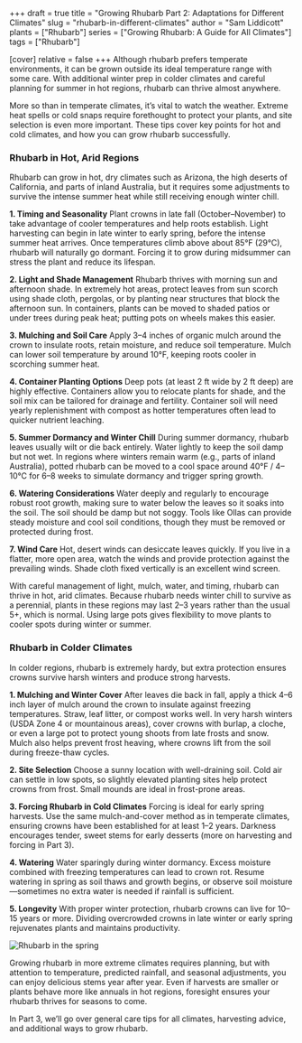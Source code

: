 +++
draft = true
title = "Growing Rhubarb Part 2: Adaptations for Different Climates"
slug = "rhubarb-in-different-climates"
author = "Sam Liddicott"
plants = ["Rhubarb"]
series = ["Growing Rhubarb: A Guide for All Climates"]
tags = ["Rhubarb"]

[cover]
relative = false
+++
Although rhubarb prefers temperate environments, it can be grown outside its ideal temperature range with some care. With additional winter prep in colder climates and careful planning for summer in hot regions, rhubarb can thrive almost anywhere.

More so than in temperate climates, it’s vital to watch the weather. Extreme heat spells or cold snaps require forethought to protect your plants, and site selection is even more important. These tips cover key points for hot and cold climates, and how you can grow rhubarb successfully.

### Rhubarb in Hot, Arid Regions

Rhubarb can grow in hot, dry climates such as Arizona, the high deserts of California, and parts of inland Australia, but it requires some adjustments to survive the intense summer heat while still receiving enough winter chill.

**1. Timing and Seasonality**
Plant crowns in late fall (October–November) to take advantage of cooler temperatures and help roots establish. Light harvesting can begin in late winter to early spring, before the intense summer heat arrives. Once temperatures climb above about 85°F (29°C), rhubarb will naturally go dormant. Forcing it to grow during midsummer can stress the plant and reduce its lifespan.

**2. Light and Shade Management**
Rhubarb thrives with morning sun and afternoon shade. In extremely hot areas, protect leaves from sun scorch using shade cloth, pergolas, or by planting near structures that block the afternoon sun. In containers, plants can be moved to shaded patios or under trees during peak heat; putting pots on wheels makes this easier.

**3. Mulching and Soil Care**
Apply 3–4 inches of organic mulch around the crown to insulate roots, retain moisture, and reduce soil temperature. Mulch can lower soil temperature by around 10°F, keeping roots cooler in scorching summer heat.

**4. Container Planting Options**
Deep pots (at least 2 ft wide by 2 ft deep) are highly effective. Containers allow you to relocate plants for shade, and the soil mix can be tailored for drainage and fertility. Container soil will need yearly replenishment with compost as hotter temperatures often lead to quicker nutrient leaching.

**5. Summer Dormancy and Winter Chill**
During summer dormancy, rhubarb leaves usually wilt or die back entirely. Water lightly to keep the soil damp but not wet. In regions where winters remain warm (e.g., parts of inland Australia), potted rhubarb can be moved to a cool space around 40°F / 4–10°C for 6–8 weeks to simulate dormancy and trigger spring growth.

**6. Watering Considerations**
Water deeply and regularly to encourage robust root growth, making sure to water below the leaves so it soaks into the soil. The soil should be damp but not soggy. Tools like Ollas can provide steady moisture and cool soil conditions, though they must be removed or protected during frost.

**7. Wind Care**
Hot, desert winds can desiccate leaves quickly. If you live in a flatter, more open area, watch the winds and provide protection against the prevailing winds. Shade cloth fixed vertically is an excellent wind screen.

With careful management of light, mulch, water, and timing, rhubarb can thrive in hot, arid climates. Because rhubarb needs winter chill to survive as a perennial, plants in these regions may last 2–3 years rather than the usual 5+, which is normal. Using large pots gives flexibility to move plants to cooler spots during winter or summer.

### Rhubarb in Colder Climates

In colder regions, rhubarb is extremely hardy, but extra protection ensures crowns survive harsh winters and produce strong harvests.

**1. Mulching and Winter Cover**
After leaves die back in fall, apply a thick 4–6 inch layer of mulch around the crown to insulate against freezing temperatures. Straw, leaf litter, or compost works well. In very harsh winters (USDA Zone 4 or mountainous areas), cover crowns with burlap, a cloche, or even a large pot to protect young shoots from late frosts and snow. Mulch also helps prevent frost heaving, where crowns lift from the soil during freeze-thaw cycles.

**2. Site Selection**
Choose a sunny location with well-draining soil. Cold air can settle in low spots, so slightly elevated planting sites help protect crowns from frost. Small mounds are ideal in frost-prone areas.

**3. Forcing Rhubarb in Cold Climates**
Forcing is ideal for early spring harvests. Use the same mulch-and-cover method as in temperate climates, ensuring crowns have been established for at least 1–2 years. Darkness encourages tender, sweet stems for early desserts (more on harvesting and forcing in Part 3).

**4. Watering**
Water sparingly during winter dormancy. Excess moisture combined with freezing temperatures can lead to crown rot. Resume watering in spring as soil thaws and growth begins, or observe soil moisture—sometimes no extra water is needed if rainfall is sufficient.

**5. Longevity**
With proper winter protection, rhubarb crowns can live for 10–15 years or more. Dividing overcrowded crowns in late winter or early spring rejuvenates plants and maintains productivity.

![Rhubarb in the spring](https://4w1qaaek5t.ucarecd.net/02e94c3c-f3a0-4374-a1d9-42215991be82/bud-young-rhubarb-large-green-leaves-spring-seasonal-growing-plants-gardening-concept.jpg)

Growing rhubarb in more extreme climates requires planning, but with attention to temperature, predicted rainfall, and seasonal adjustments, you can enjoy delicious stems year after year. Even if harvests are smaller or plants behave more like annuals in hot regions, foresight ensures your rhubarb thrives for seasons to come.

In Part 3, we’ll go over general care tips for all climates, harvesting advice, and additional ways to grow rhubarb.
